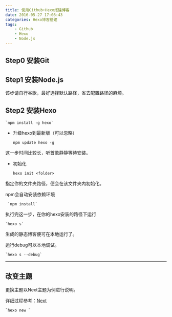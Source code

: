 ```yaml
---
title: 使用Github+Hexo搭建博客
date: 2016-05-27 17:08:43
categories: Hexo博客搭建
tags:
	- Github
	- Hexo
	- Node.js
---
```



## Step0 安装Git

## Step1 安装Node.js
 
该步请自行谷歌，最好选择默认路径，省去配置路径的麻烦。

## Step2 安装Hexo
 
	`npm install -g hexo` 

- 升级hexo到最新版（可以忽略）


	`npm update hexo -g`

这一步时间比较长，听首歌静静等待安装。

- 初始化

    `hexo init <folder>`

指定你的文件夹路径，便会在该文件夹内初始化。

npm会自动安装依赖环境

	 `npm install`

<!-- more -->

执行完这一步，在你的hexo安装的路径下运行

	`hexo s`

生成的静态博客便可在本地运行了。

运行debug可以本地调试。

	`hexo s --debug`

-----


## 改变主题

更换主题以Next主题为例进行说明。

详细过程参考：[Next](http://theme-next.iissnan.com/)

	`hexo new `